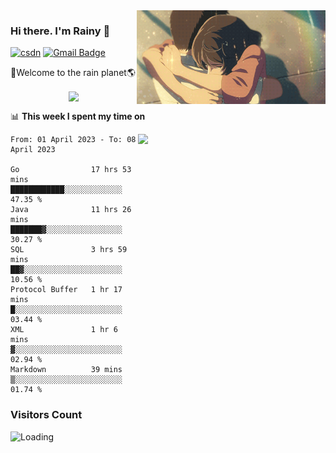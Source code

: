 <img  align='right' height="150" src="https://github.com/LikeRainDay/LikeRainDay/blob/master/pic/img_rain_1.gif?raw=true">



### Hi there. I'm Rainy :lemon:

[![csdn](https://img.shields.io/badge/-csdn-c14438?style=flat-square&logo=c&logoColor=white)](https://blog.csdn.net/qq_15807167)
[![Gmail Badge](https://img.shields.io/badge/-gmail-c14438?style=flat-square&logo=Gmail&logoColor=white&link=mailto:houshuai0816@gmail.com)](mailto:houshuai0816@gmail.com)

🚀Welcome to the rain planet🌎

<center>
<img align='center'  src="https://source.unsplash.com/random/1200x600">
</center>

📊 **This week I spent my time on**

<img align='right'   width="300" src="https://github-readme-stats.vercel.app/api?username=LikeRainDay&show_icons=true&title_color=fff&icon_color=79ff97&text_color=9f9f9f&bg_color=151515&count_private=true">

<!--START_SECTION:waka-->

```text
From: 01 April 2023 - To: 08 April 2023

Go                17 hrs 53 mins  ████████████░░░░░░░░░░░░░   47.35 %
Java              11 hrs 26 mins  ███████▓░░░░░░░░░░░░░░░░░   30.27 %
SQL               3 hrs 59 mins   ██▓░░░░░░░░░░░░░░░░░░░░░░   10.56 %
Protocol Buffer   1 hr 17 mins    █░░░░░░░░░░░░░░░░░░░░░░░░   03.44 %
XML               1 hr 6 mins     ▓░░░░░░░░░░░░░░░░░░░░░░░░   02.94 %
Markdown          39 mins         ▒░░░░░░░░░░░░░░░░░░░░░░░░   01.74 %
```

<!--END_SECTION:waka-->

### Visitors Count
<img align="left" src = "https://profile-counter.glitch.me/LikeRainDay/count.svg" alt ="Loading">
